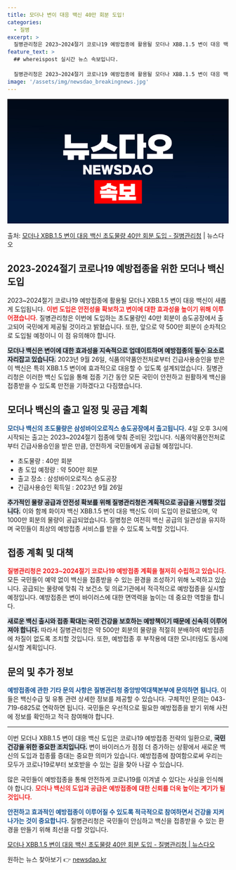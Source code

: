 ```yaml
---
title: 모더나 변이 대응 백신 40만 회분 도입!
categories:
  - 질병
excerpt: >
  질병관리청은 2023~2024절기 코로나19 예방접종에 활용될 모더나 XBB.1.5 변이 대응 백신 초도물량…
feature_text: >
  ## whereispost 실시간 뉴스 속보입니다.

  질병관리청은 2023~2024절기 코로나19 예방접종에 활용될 모더나 XBB.1.5 변이 대응 백신 초도물량…
image: '/assets/img/newsdao_breakingnews.jpg'
---
```


![뉴스다오 속보](/assets/img/newsdao_breakingnews.jpg)

<p>출처: <a href="https://newsdao.kr/2066" rel="dofollow">모더나 XBB.1.5 변이 대응 백신 초도물량 40만 회분 도입 - 질병관리청</a> | 뉴스다오</p>

<h2 data-ke-size="size26">2023-2024절기 코로나19 예방접종을 위한 모더나 백신 도입</h2>

<p data-ke-size="size16">2023~2024절기 코로나19 예방접종에 활용될 모더나 XBB.1.5 변이 대응 백신이 새롭게 도입됩니다. <b><span style="color: #ee2323;">이번 도입은 안전성을 확보하고 변이에 대한 효과성을 높이기 위해 이루어졌습니다.</span></b> 질병관리청은 이번에 도입하는 초도물량인 40만 회분이 송도공장에서 출고되어 국민에게 제공될 것이라고 밝혔습니다. 또한, 앞으로 약 500만 회분이 순차적으로 도입될 예정이니 이 점 유의해야 합니다.</p>

<p data-ke-size="size16"><b><span style="background-color: #21538527;">모더나 백신은 변이에 대한 효과성을 지속적으로 업데이트하며 예방접종의 필수 요소로 자리잡고 있습니다.</span></b> 2023년 9월 26일, 식품의약품안전처로부터 긴급사용승인을 받은 이 백신은 특히 XBB.1.5 변이에 효과적으로 대응할 수 있도록 설계되었습니다. 질병관리청은 이러한 백신 도입을 통해 접종 기간 동안 모든 국민이 안전하고 원활하게 백신을 접종받을 수 있도록 만전을 기하겠다고 다짐했습니다.</p>

<h2 data-ke-size="size26">모더나 백신의 출고 일정 및 공급 계획</h2>

<p data-ke-size="size16"><b><span style="color: #1a5490;">모더나 백신의 초도물량은 삼성바이오로직스 송도공장에서 출고됩니다.</span></b> 4일 오후 3시에 시작되는 출고는 2023~2024절기 접종에 맞춰 준비된 것입니다. 식품의약품안전처로부터 긴급사용승인을 받은 만큼, 안전하게 국민들에게 공급될 예정입니다.</p>

<ul>
    <li>초도물량 : 40만 회분</li>
    <li>총 도입 예정량 : 약 500만 회분</li>
    <li>출고 장소 : 삼성바이오로직스 송도공장</li>
    <li>긴급사용승인 획득일 : 2023년 9월 26일</li>
</ul>

<p data-ke-size="size16"><b><span style="background-color: #21538527;">추가적인 물량 공급과 안전성 확보를 위해 질병관리청은 계획적으로 공급을 시행할 것입니다.</span></b> 이와 함께 화이자 백신 XBB.1.5 변이 대응 백신도 이미 도입이 완료됐으며, 약 1000만 회분의 물량이 공급되었습니다. 질병청은 여전히 백신 공급의 일관성을 유지하며 국민들이 최상의 예방접종 서비스를 받을 수 있도록 노력할 것입니다.</p>

<h2 data-ke-size="size26">접종 계획 및 대책</h2>

<p data-ke-size="size16"><b><span style="color: #ee2323;">질병관리청은 2023~2024절기 코로나19 예방접종 계획을 철저히 수립하고 있습니다.</span></b> 모든 국민들이 예약 없이 백신을 접종받을 수 있는 환경을 조성하기 위해 노력하고 있습니다. 공급되는 물량에 맞춰 각 보건소 및 의료기관에서 적극적으로 예방접종을 실시할 예정입니다. 예방접종은 변이 바이러스에 대한 면역력을 높이는 데 중요한 역할을 합니다.</p>

<p data-ke-size="size16"><b><span style="background-color: #21538527;">새로운 백신 출시와 접종 확대는 국민 건강을 보호하는 예방책이기 때문에 신속히 이루어져야 합니다.</span></b> 따라서 질병관리청은 약 500만 회분의 물량을 적절히 분배하여 예방접종에 차질이 없도록 조치할 것입니다. 또한, 예방접종 후 부작용에 대한 모니터링도 동시에 실시할 계획입니다.</p>

<h2 data-ke-size="size26">문의 및 추가 정보</h2>

<p data-ke-size="size16"><b><span style="color: #1a5490;">예방접종에 관한 기타 문의 사항은 질병관리청 중앙방역대책본부에 문의하면 됩니다.</span></b> 이들은 백신수급 및 유통 관련 상세한 정보를 제공할 수 있습니다. 구체적인 문의는 043-719-6825로 연락하면 됩니다. 국민들은 우선적으로 필요한 예방접종을 받기 위해 사전에 정보를 확인하고 적극 참여해야 합니다.</p>

<hr />

<p data-ke-size="size16">이번 모더나 XBB.1.5 변이 대응 백신 도입은 코로나19 예방접종 전략의 일환으로, <b><span style="background-color: #21538527;">국민 건강을 위한 중요한 조치입니다.</span></b> 변이 바이러스가 점점 더 증가하는 상황에서 새로운 백신의 도입과 접종률 증대는 중요한 의미가 있습니다. 예방접종에 참여함으로써 우리는 모두가 코로나19로부터 보호받을 수 있는 길을 찾아 나갈 수 있습니다.</p>

<p data-ke-size="size16">많은 국민들이 예방접종을 통해 안전하게 코로나19를 이겨낼 수 있다는 사실을 인식해야 합니다. <b><span style="color: #ee2323;">모더나 백신의 도입과 공급은 예방접종에 대한 신뢰를 더욱 높이는 계기가 될 것입니다.</span></b></p>

<p data-ke-size="size16"><b><span style="color: #1a5490;">안전하고 효과적인 예방접종이 이루어질 수 있도록 적극적으로 참여하면서 건강을 지켜나가는 것이 중요합니다.</span></b> 질병관리청은 국민들이 안심하고 백신을 접종받을 수 있는 환경을 만들기 위해 최선을 다할 것입니다.</p> 

<p data-ke-size="size16"><a href="https://newsdao.kr/2066">모더나 XBB.1.5 변이 대응 백신 초도물량 40만 회분 도입 - 질병관리청 | 뉴스다오</a></p> 

원하는 뉴스 찾아보기 👉 <a href="https://newsdao.kr" rel="dofollow">newsdao.kr</a>


